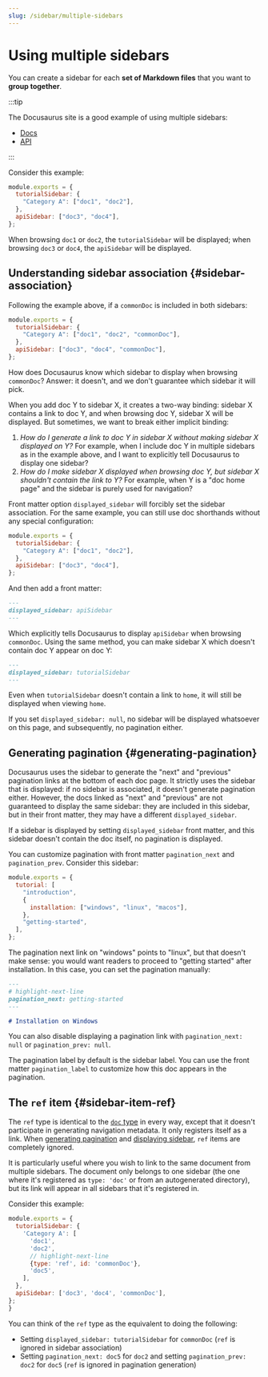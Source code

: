 ```yaml
---
slug: /sidebar/multiple-sidebars
---
```


# Using multiple sidebars

You can create a sidebar for each **set of Markdown files** that you want to **group together**.

:::tip

The Docusaurus site is a good example of using multiple sidebars:

- [Docs](docs/introduction.md)
- [API](docs/cli.md)

:::

Consider this example:

```js title="sidebars.js"
module.exports = {
  tutorialSidebar: {
    "Category A": ["doc1", "doc2"],
  },
  apiSidebar: ["doc3", "doc4"],
};
```

When browsing `doc1` or `doc2`, the `tutorialSidebar` will be displayed; when browsing `doc3` or `doc4`, the `apiSidebar` will be displayed.

## Understanding sidebar association {#sidebar-association}

Following the example above, if a `commonDoc` is included in both sidebars:

```js title="sidebars.js"
module.exports = {
  tutorialSidebar: {
    "Category A": ["doc1", "doc2", "commonDoc"],
  },
  apiSidebar: ["doc3", "doc4", "commonDoc"],
};
```

How does Docusaurus know which sidebar to display when browsing `commonDoc`? Answer: it doesn't, and we don't guarantee which sidebar it will pick.

When you add doc Y to sidebar X, it creates a two-way binding: sidebar X contains a link to doc Y, and when browsing doc Y, sidebar X will be displayed. But sometimes, we want to break either implicit binding:

1. _How do I generate a link to doc Y in sidebar X without making sidebar X displayed on Y?_ For example, when I include doc Y in multiple sidebars as in the example above, and I want to explicitly tell Docusaurus to display one sidebar?
2. _How do I make sidebar X displayed when browsing doc Y, but sidebar X shouldn't contain the link to Y?_ For example, when Y is a "doc home page" and the sidebar is purely used for navigation?

Front matter option `displayed_sidebar` will forcibly set the sidebar association. For the same example, you can still use doc shorthands without any special configuration:

```js title="sidebars.js"
module.exports = {
  tutorialSidebar: {
    "Category A": ["doc1", "doc2"],
  },
  apiSidebar: ["doc3", "doc4"],
};
```

And then add a front matter:

```md title="commonDoc.md"
---
displayed_sidebar: apiSidebar
---
```

Which explicitly tells Docusaurus to display `apiSidebar` when browsing `commonDoc`. Using the same method, you can make sidebar X which doesn't contain doc Y appear on doc Y:

```md title="home.md"
---
displayed_sidebar: tutorialSidebar
---
```

Even when `tutorialSidebar` doesn't contain a link to `home`, it will still be displayed when viewing `home`.

If you set `displayed_sidebar: null`, no sidebar will be displayed whatsoever on this page, and subsequently, no pagination either.

## Generating pagination {#generating-pagination}

Docusaurus uses the sidebar to generate the "next" and "previous" pagination links at the bottom of each doc page. It strictly uses the sidebar that is displayed: if no sidebar is associated, it doesn't generate pagination either. However, the docs linked as "next" and "previous" are not guaranteed to display the same sidebar: they are included in this sidebar, but in their front matter, they may have a different `displayed_sidebar`.

If a sidebar is displayed by setting `displayed_sidebar` front matter, and this sidebar doesn't contain the doc itself, no pagination is displayed.

You can customize pagination with front matter `pagination_next` and `pagination_prev`. Consider this sidebar:

```js title="sidebars.js"
module.exports = {
  tutorial: [
    "introduction",
    {
      installation: ["windows", "linux", "macos"],
    },
    "getting-started",
  ],
};
```

The pagination next link on "windows" points to "linux", but that doesn't make sense: you would want readers to proceed to "getting started" after installation. In this case, you can set the pagination manually:

```md title="windows.md"
---
# highlight-next-line
pagination_next: getting-started
---

# Installation on Windows
```

You can also disable displaying a pagination link with `pagination_next: null` or `pagination_prev: null`.

The pagination label by default is the sidebar label. You can use the front matter `pagination_label` to customize how this doc appears in the pagination.

## The `ref` item {#sidebar-item-ref}

The `ref` type is identical to the [`doc` type](docs/guides/docs/sidebar/items.md#sidebar-item-doc) in every way, except that it doesn't participate in generating navigation metadata. It only registers itself as a link. When [generating pagination](#generating-pagination) and [displaying sidebar](#sidebar-association), `ref` items are completely ignored.

It is particularly useful where you wish to link to the same document from multiple sidebars. The document only belongs to one sidebar (the one where it's registered as `type: 'doc'` or from an autogenerated directory), but its link will appear in all sidebars that it's registered in.

Consider this example:

```js title="sidebars.js"
module.exports = {
  tutorialSidebar: {
    'Category A': [
      'doc1',
      'doc2',
      // highlight-next-line
      {type: 'ref', id: 'commonDoc'},
      'doc5',
    ],
  },
  apiSidebar: ['doc3', 'doc4', 'commonDoc'],
};
}
```

You can think of the `ref` type as the equivalent to doing the following:

- Setting `displayed_sidebar: tutorialSidebar` for `commonDoc` (`ref` is ignored in sidebar association)
- Setting `pagination_next: doc5` for `doc2` and setting `pagination_prev: doc2` for `doc5` (`ref` is ignored in pagination generation)
